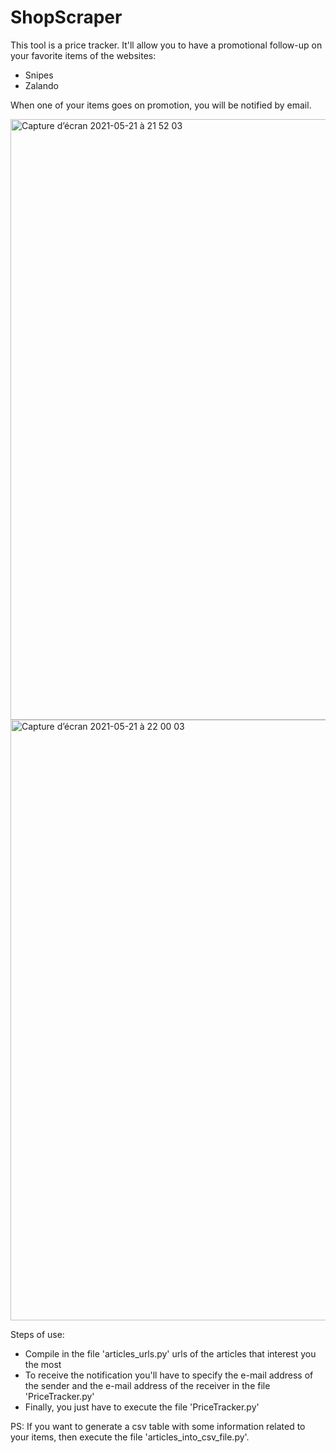 # ShopScraper

This tool is a price tracker. It'll allow you to have a promotional follow-up on your favorite items of the websites:

- Snipes
- Zalando

When one of your items goes on promotion, you will be notified by email.

<img width="961" alt="Capture d’écran 2021-05-21 à 21 52 03" src="https://user-images.githubusercontent.com/59586260/119192059-c98ce880-ba7f-11eb-97f5-95fbce6f2630.png">

<img width="961" alt="Capture d’écran 2021-05-21 à 22 00 03" src="https://user-images.githubusercontent.com/59586260/119192226-0fe24780-ba80-11eb-89e8-b85b2360569c.png">


Steps of use:

- Compile in the file 'articles_urls.py' urls of the articles that interest you the most
- To receive the notification you'll have to specify the e-mail address of the sender and the e-mail address of the receiver in the file 'PriceTracker.py'
- Finally, you just have to execute the file 'PriceTracker.py'

PS: If you want to generate a csv table with some information related to your items, then execute the file 'articles_into_csv_file.py'.
